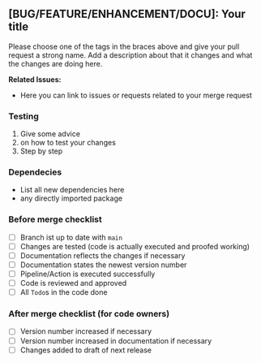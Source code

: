 ## [BUG/FEATURE/ENHANCEMENT/DOCU]: Your title

Please choose one of the tags in the braces above and give your pull request a strong name. Add a description about that it changes and what the changes are doing here. 

**Related Issues:**

- Here you can link to issues or requests related to your merge request

### Testing

1. Give some advice 
2. on how to test your changes
3. Step by step

### Dependecies

- List all new dependencies here
- any directly imported package

### Before merge checklist

- [ ] Branch ist up to date with `main`
- [ ] Changes are tested (code is actually executed and proofed working)
- [ ] Documentation reflects the changes if necessary
- [ ] Documentation states the newest version number
- [ ] Pipeline/Action is executed successfully
- [ ] Code is reviewed and approved
- [ ] All `Todo`s in the code done

### After merge checklist (for code owners)

- [ ] Version number increased if necessary 
- [ ] Version number increased in documentation if necessary
- [ ] Changes added to draft of next release
